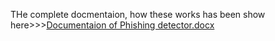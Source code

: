 THe complete docmentaion, how these works has been show here>>>[Documentaion of Phishing detector.docx](https://github.com/sagar658/Phishing-Detection/files/14437911/Documentaion.of.Phishing.detector.docx)
